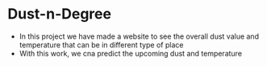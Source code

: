 # Dust-n-Degree
- In this project we have made a website to see the overall dust value and temperature that can be in different type of place
- With this work, we cna predict the upcoming dust and temperature

